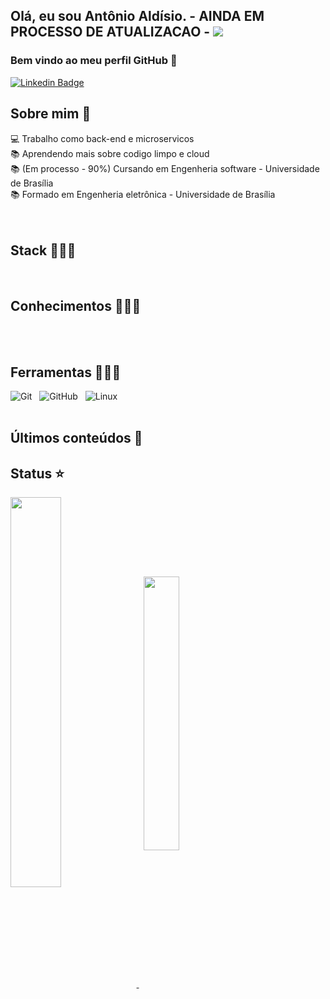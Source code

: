 ## Olá, eu sou Antônio Aldísio. - AINDA EM PROCESSO DE ATUALIZACAO - ![](https://komarev.com/ghpvc/?username=antonioaldisio&color=0085fe)
### Bem vindo ao meu perfil GitHub 👋


 [![Linkedin Badge](https://img.shields.io/badge/Linkedin-323330?style=for-the-badge&logo=linkedin&logoColor=blue)](https://www.linkedin.com/in/antonioaldisio/) &nbsp;


## Sobre mim 🎯

💻 Trabalho como back-end e microservicos <br>
📚 Aprendendo mais sobre codigo limpo e cloud<br>
📚 (Em processo - 90%) Cursando em Engenheria software  - Universidade de Brasília<br>
📚 Formado em Engenheria eletrônica - Universidade de Brasília <br>
<br>
<br>

 ## Stack 👩🏻‍💻

<br>

## Conhecimentos 👩🏻‍💻

<br>
<br>

## Ferramentas 👩🏻‍💻
![Git](https://img.shields.io/badge/-git-black?style=for-the-badge&logo=Git) &nbsp;
![GitHub](https://img.shields.io/badge/github-%23121011.svg?logo=github&logoColor=white&style=for-the-badge) &nbsp;
![Linux](https://img.shields.io/badge/-Linux-16C60C?style=for-the-badge&logo=linux&logoColor=white) &nbsp;
<br>
<br>
 
 ## Últimos conteúdos 📕
 
 ## Status ⭐
 
 <a href="https://github.com/anuraghazra/github-readme-stats">
  <img align="center" width='40%' src="https://github-readme-stats.vercel.app/api?username=antonioaldisio&show_icons=true&theme=dracula" />
</a> &nbsp; 
<a href="https://github.com/anuraghazra/github-readme-stats">
  <img align="center" width='33.5%'  src="https://github-readme-stats.vercel.app/api/top-langs/?username=antonioaldisio&layout=compact&theme=dracula"/>  
</a>
